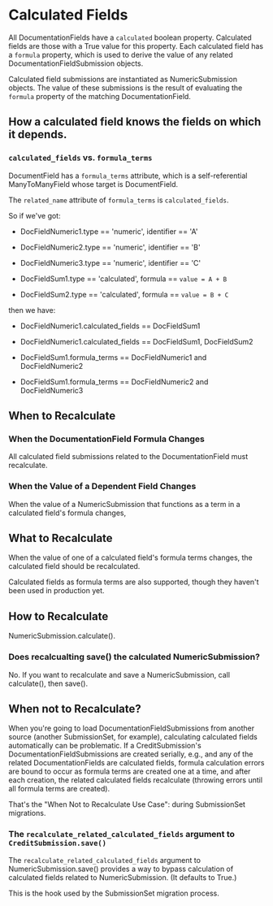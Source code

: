 # Calculated Fields

All DocumentationFields have a `calculated` boolean
property. Calculated fields are those with a True value for this
property. Each calculated field has a `formula` property, which is
used to derive the value of any related DocumentationFieldSubmission
objects.

Calculated field submissions are instantiated as NumericSubmission
objects. The value of these submissions is the result of evaluating
the `formula` property of the matching DocumentationField.

## How a calculated field knows the fields on which it depends.

### `calculated_fields` vs. `formula_terms`

DocumentField has a `formula_terms` attribute, which is a
self-referential ManyToManyField whose target is DocumentField.

The `related_name` attribute of `formula_terms` is `calculated_fields`.

So if we've got:

- DocFieldNumeric1.type == 'numeric', identifier == 'A'

- DocFieldNumeric2.type == 'numeric', identifier == 'B'

- DocFieldNumeric3.type == 'numeric', identifier == 'C'

- DocFieldSum1.type == 'calculated', formula == `value = A + B`

- DocFieldSum2.type == 'calculated', formula == `value = B + C`

then we have:

- DocFieldNumeric1.calculated_fields == DocFieldSum1

- DocFieldNumeric1.calculated_fields == DocFieldSum1, DocFieldSum2

- DocFieldSum1.formula_terms == DocFieldNumeric1 and DocFieldNumeric2

- DocFieldSum1.formula_terms == DocFieldNumeric2 and DocFieldNumeric3

## When to Recalculate

### When the DocumentationField Formula Changes

All calculated field submissions related to the DocumentationField
must recalculate.

### When the Value of a Dependent Field Changes

When the value of a NumericSubmission that functions as a term in a
calculated field's formula changes,

## What to Recalculate

When the value of one of a calculated field's formula terms changes,
the calculated field should be recalculated.

Calculated fields as formula terms are also supported, though they
haven't been used in production yet.

## How to Recalculate

NumericSubmission.calculate().

### Does recalcualting save() the calculated NumericSubmission?

No. If you want to recalculate and save a NumericSubmission, call
calculate(), then save().

## When not to Recalculate?

When you're going to load DocumentationFieldSubmissions from another
source (another SubmissionSet, for example), calculating calculated
fields automatically can be problematic. If a CreditSubmission's
DocumentationFieldSubmissions are created serially, e.g., and any of
the related DocumentationFields are calculated fields, formula
calculation errors are bound to occur as formula terms are created one
at a time, and after each creation, the related calculated fields
recalculate (throwing errors until all formula terms are created).

That's the "When Not to Recalculate Use Case": during SubmissionSet
migrations.

### The `recalculate_related_calculated_fields` argument to `CreditSubmission.save()`

The `recalculate_related_calculated_fields` argument to
NumericSubmission.save() provides a way to bypass calculation of
calculated fields related to NumericSubmission.  (It defaults to
True.)

This is the hook used by the SubmissionSet migration process.
